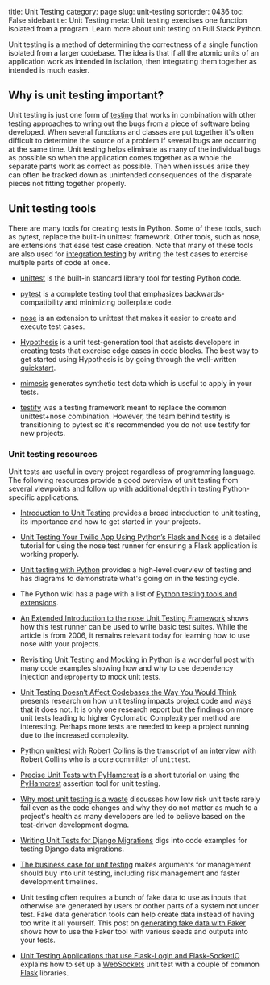 title: Unit Testing
category: page
slug: unit-testing
sortorder: 0436
toc: False
sidebartitle: Unit Testing
meta: Unit testing exercises one function isolated from a program. Learn more about unit testing on Full Stack Python.


Unit testing is a method of determining the correctness of a single function 
isolated from a larger codebase. The idea is that if all the atomic units
of an application work as intended in isolation, then integrating them 
together as intended is much easier.


## Why is unit testing important?
Unit testing is just one form of [testing](/testing.html) that works in
combination with other testing approaches to wring out the bugs from a
piece of software being developed. When several functions and classes are
put together it's often difficult to determine the source of a problem if
several bugs are occurring at the same time. Unit testing helps eliminate
as many of the individual bugs as possible so when the application comes
together as a whole the separate parts work as correct as possible. Then
when issues arise they can often be tracked down as unintended consequences
of the disparate pieces not fitting together properly.


## Unit testing tools
There are many tools for creating tests in Python. Some of these tools, such
as pytest, replace the built-in unittest framework. Other tools, such as
nose, are extensions that ease test case creation. Note that many of these
tools are also used for [integration testing](/integration-testing.html)
by writing the test cases to exercise multiple parts of code at once.

* [unittest](https://docs.python.org/3/library/unittest.html)
  is the built-in standard library tool for testing Python code.

* [pytest](https://docs.pytest.org/en/latest) is a complete testing tool 
  that emphasizes backwards-compatibility and minimizing boilerplate code.

* [nose](https://nose.readthedocs.org/en/latest/) is an extension to
  unittest that makes it easier to create and execute test cases.

* [Hypothesis](http://hypothesis.readthedocs.io/en/latest/index.html) is a 
  unit test-generation tool that assists developers in creating tests that
  exercise edge cases in code blocks. The best way to get started using 
  Hypothesis is by going through the well-written
  [quickstart](http://hypothesis.readthedocs.io/en/latest/quickstart.html).

* [mimesis](https://github.com/lk-geimfari/mimesis) generates synthetic test 
  data which is useful to apply in your tests.

* [testify](https://github.com/Yelp/Testify/) was a testing framework
  meant to replace the common unittest+nose combination. However, the team
  behind testify is transitioning to pytest so it's recommended you do
  not use testify for new projects.


### Unit testing resources
Unit tests are useful in every project regardless of programming language.
The following resources provide a good overview of unit testing from
several viewpoints and follow up with additional depth in testing 
Python-specific applications.

* [Introduction to Unit Testing](https://qunitjs.com/intro/)
  provides a broad introduction to unit testing, its importance and
  how to get started in your projects.

* [Unit Testing Your Twilio App Using Python’s Flask and Nose](https://www.twilio.com/blog/2014/03/unit-testing-your-twilio-app-using-pythons-flask-and-nose.html)
  is a detailed tutorial for using the nose test runner for ensuring a
  Flask application is working properly.

* [Unit testing with Python](http://www.drdobbs.com/testing/unit-testing-with-python/240165163)
  provides a high-level overview of testing and has diagrams to demonstrate
  what's going on in the testing cycle.

* The Python wiki has a page with a list of 
  [Python testing tools and extensions](https://wiki.python.org/moin/PythonTestingToolsTaxonomy).

* [An Extended Introduction to the nose Unit Testing Framework](http://ivory.idyll.org/articles/nose-intro.html)
  shows how this test runner can be used to write basic test suites.
  While the article is from 2006, it remains relevant today for learning
  how to use nose with your projects.

* [Revisiting Unit Testing and Mocking in Python](https://blog.fugue.co/2017-07-18-revisiting-unit-testing-and-mocking-in-python.html)
  is a wonderful post with many code examples showing how and
  why to use dependency injection and `@property` to mock unit
  tests.

* [Unit Testing Doesn’t Affect Codebases the Way You Would Think](https://blog.ndepend.com/unit-testing-affect-codebases/)
  presents research on how unit testing impacts project code and
  ways that it does not. It is only one research report but the findings
  on more unit tests leading to higher Cyclomatic Complexity per method
  are interesting. Perhaps more tests are needed to keep a project
  running due to the increased complexity.

* [Python unittest with Robert Collins](http://pythontesting.net/transcripts/19-python-unittest-robert-collins-2/)
  is the transcript of an interview with Robert Collins who is a core
  committer of `unittest`.

* [Precise Unit Tests with PyHamcrest](https://orbifold.xyz/pyhamcrest.html)
  is a short tutorial on using the 
  [PyHamcrest](https://github.com/hamcrest/PyHamcrest) assertion tool for
  unit testing.

* [Why most unit testing is a waste](https://rbcs-us.com/documents/Why-Most-Unit-Testing-is-Waste.pdf)
  discusses how low risk unit tests rarely fail even as the code
  changes and why they do not matter as much to a project's health as
  many developers are led to believe based on the test-driven development
  dogma.

* [Writing Unit Tests for Django Migrations](https://www.caktusgroup.com/blog/2016/02/02/writing-unit-tests-django-migrations/)
  digs into code examples for testing Django data migrations.

* [The business case for unit testing](https://www.typemock.com/business-case-unit-testing/)
  makes arguments for management should buy into unit testing,
  including risk management and faster development timelines. 

* Unit testing often requires a bunch of fake data to use as inputs that
  otherwise are generated by users or oother parts of a system not
  under test. Fake data generation tools can help create data instead
  of having too write it all yourself. This post on 
  [generating fake data with Faker](https://semaphoreci.com/community/tutorials/generating-fake-data-for-python-unit-tests-with-faker)
  shows how to use the Faker tool with various seeds and outputs into
  your tests.

* [Unit Testing Applications that use Flask-Login and Flask-SocketIO](https://blog.miguelgrinberg.com/post/unit-testing-applications-that-use-flask-login-and-flask-socketio)
  explains how to set up a [WebSockets](/websockets.html) unit test
  with a couple of common [Flask](/flask.html) libraries.
